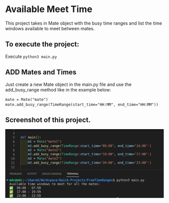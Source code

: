 # Available Meet Time

This project takes in Mate object with the busy time ranges and list the time windows available to meet between mates.

## To execute the project:

Execute `python3 main.py`

## ADD Mates and Times

Just create a new Mate object in the main.py file and use the add_busy_range method like in the example below:

    mate = Mate("mate")
    mate.add_busy_range(TimeRange(start_time="HH:MM", end_time="HH:MM"))

## Screenshot of this project.

![Bill](https://raw.githubusercontent.com/mcostabile/FreeTimeRanges/main/example.png)
